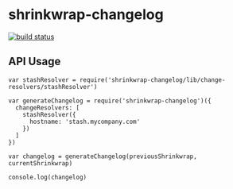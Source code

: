 # shrinkwrap-changelog

[![build status](https://img.shields.io/travis/ahutchings/shrinkwrap-changelog/master.svg?style=flat-square)](https://travis-ci.org/ahutchings/shrinkwrap-changelog)


## API Usage

```
var stashResolver = require('shrinkwrap-changelog/lib/change-resolvers/stashResolver')

var generateChangelog = require('shrinkwrap-changelog')({
  changeResolvers: [
    stashResolver({
      hostname: 'stash.mycompany.com'
    })
  ]
})

var changelog = generateChangelog(previousShrinkwrap, currentShrinkwrap)

console.log(changelog)
```
